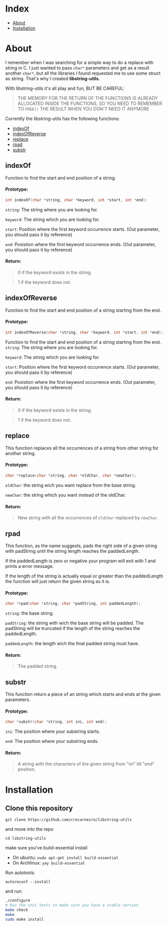 # Index
* [About](#About)
* [Installation](#Installation)

# About

I remember when I was searching for a simple way to do a replace with string in C. I just wanted to pass `char*` parameters and get as a result another `char*`, but all the libraries I found requested me to use some struct as string. That's why I created **libstring-utils**.

With libstring-utils it's all play and fun, BUT BE CAREFUL:

> THE MEMORY FOR THE RETURN OF THE FUNCTIONS IS ALREADY
> ALLOCATED INSIDE THE FUNCTIONS, SO YOU NEED TO
> REMEMBER TO `FREE()` THE RESULT WHEN YOU DON'T NEED IT
> ANYMORE

Currently the libstring-utils has the following functions:

* [indexOf](#indexOf)
* [indexOfReverse](#indexOfReverse)
* [replace](#replace)
* [rpad](#rpad)
* [substr](#substr)

## indexOf
Function to find the start and end position of a string.

#### Prototype:
```c
int indexOf(char *string, char *keyword, int *start, int *end);
```

`string`: The string where you are looking for.

`keyword`: The string which you are looking for.

`start`: Position where the first keyword occurrence starts. (Out parameter, you should pass it by reference)

`end`: Posistion where the first keyword occurrence ends. (Out parameter, you should pass it by reference)

#### Return:
> 0 if the keyword exists in the string.

> 1 if the keyword does not.

## indexOfReverse
Function to find the start and end position of a string starting from the end.

#### Prototype:
```c
int indexOfReverse(char *string, char *keyword, int *start, int *end);
```

Function to find the start and end position of a string starting from the end.
`string`: The string where you are looking for.

`keyword`: The string which you are looking for.

`start`: Position where the first keyword occurrence starts. (Out parameter, you should pass it by reference)

 `end`: Posistion where the first keyword occurrence ends. (Out parameter, you should pass it by reference)

 #### Return:
 > 0 if the keyword exists in the string.

 > 1 if the keyword does not.

## replace
This function replaces all the occurrences of a string from other string for another string.

#### Prototype:
```c
char *replace(char *string, char *oldChar, char *newChar);
```

`oldChar`: the string wich you want replace from the base string.

`newChar`: the string which you want instead of the oldChar.

#### Return:
> New string with all the occurrences of `oldChar` replaced by `newChar`.

## rpad
This function, as the name suggests, pads the right side of a given string with padString until the string length reaches the paddedLength.

If the paddedLength is zero or negative your program will exit with 1 and prints a error message.

If the length of the string is actually equal or greater than the paddedLength the function will just return the given string as it is.

#### Prototype:
```c
char *rpad(char *string, char *padString, int paddedLength);
```

`string`: the base string.

`padString`: the string with wich the base string will be padded. The padString will be truncated if the length of the string reaches the paddedLength.

`paddedLength`: the length wich the final padded string must have.

#### Return:
> The padded string.

## substr
This function return a piece of an string which starts and ends at the given parameters.

#### Prototype:
```c
char *substr(char *string, int ini, int end);
```

`ini`: The position where your substring starts.

`end`: The position where your substring ends.

#### Return:
> A string with the characters of the given string from "ini" till "end" position.

# Installation

## Clone this repository

`git clone https://github.com/crocarneiro/libstring-utils`

and move into the repo

`cd libstring-utils`

make sure you've build-essential install

* On ubuntu: `sudo apt-get install build-essential`
* On Archlinux: `yay build-essential`

Run autotools:

`autoreconf --install`

and run:
```sh
./configure
# Run the unit tests to make sure you have a stable version
make check
make
sudo make install
```